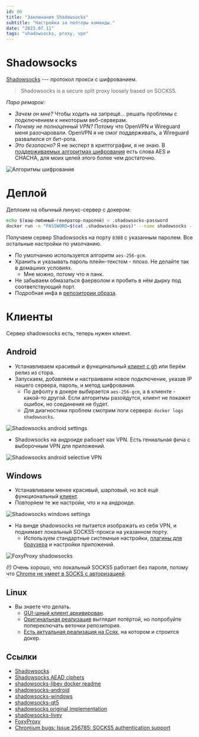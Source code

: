 ```yaml
---
id: 06
title: "Заклинания Shadowsocks"
subtitle: "Настройка за полторы команды."
date: "2023.07.11"
tags: "shadowsocks, proxy, vpn"
---
```


# Shadowsocks

[Shadowsocks](https://shadowsocks.org/) --- протокол прокси с шифрованием.

>Shadowsocks is a secure split proxy loosely based on SOCKS5.

*Пара ремарок*:

* _Зачем он мне?_ Чтобы ходить на запрещё... решать проблемы с подключением к некоторым веб-серверам.
* _Почему не полноценный VPN?_ Потому что OpenVPN и Wireguard меня разочаровали. OpenVPN я не смог поддерживать, а Wireguard развалился от бит-рота.
* _Это безопасно?_ Я не эксперт в криптографии, я не знаю. В [поддерживаемых алгоритмах шифрования](https://shadowsocks.org/doc/aead.html) есть слова AES и CHACHA, для моих целей этого более чем достаточно.

![Алгоритмы шифрования](https://github-production-user-asset-6210df.s3.amazonaws.com/6463851/252760945-57f3f0e9-9de4-463b-a92d-0b43dbad0811.png)

# Деплой

Деплоим на обычный линукс-сервер с докером:
```sh
echo $(ваш-любимый-генератор-паролей) > .shadowsocks-password
docker run -e "PASSWORD=$(cat .shadowsocks-pass)" --name shadowsocks --restart=unless-stopped -p 8388:8388 -p 8388:8388/udp -d shadowsocks/shadowsocks-libev
```

Получаем сервер Shadowsocks на порту `8388` с указанным паролем. Все остальные настройки по умолчанию.

* По умолчанию используется алгоритм `aes-256-gcm`.
* Хранить и указывать пароль плейн-текстом - плохо. Не делайте так в домашних условиях.
  * Мне можно, потому что я панк.
* Не забываем обмазаться фаерволом и пробить в нём дырку под соответствующий порт.
* Подробная инфа в [репозитории образа](https://github.com/shadowsocks/shadowsocks-libev/blob/master/docker/alpine/README.md).

# Клиенты

Сервер shadowsocks есть, теперь нужен клиент.

## Android

* Устанавливаем красивый и функцинальный [клиент с gh](https://github.com/shadowsocks/shadowsocks-android) или берём релиз из стора.
* Запускаем, добавляем и настраиваем новое подключение, указав IP нашего сервера, пароль, и метод шифрования.
  * По дефолту в докере выбирается `aes-256-gcm`, а в клиенте - какой-то другой. Если алгоритмы разойдутся, клиент не покажет ошибок, но соединения не будет.
  * Для диагностики проблем смотрим логи сервера: `docker logs shadowsocks`.

![Shadowsocks android settings](https://github-production-user-asset-6210df.s3.amazonaws.com/6463851/252763483-bce3b128-267d-4eb3-ad21-de0bcc0553ec.png)

* Shadowsocks на андроиде рабоает как VPN. Есть гениальная фича с выборочным VPN для приложений.

![Shadowsocks android selective VPN](https://github-production-user-asset-6210df.s3.amazonaws.com/6463851/252764069-85dc0ea1-0a4d-43dd-bbcd-618fe0d4d5a1.png)

## Windows

* Устанавливаем менее красивый, шарповый, но всё ещё функциональный [клиент](https://github.com/shadowsocks/shadowsocks-windows).
* Повторяем те же настройи, что и на андроиде.

![Shadowsocks windows settings](https://github-production-user-asset-6210df.s3.amazonaws.com/6463851/252764387-39ede410-d720-4b39-9b06-49429ff4da8e.png)

* На винде shadowsocks не пытается изображать из себя VPN, и поднимает локальный SOCKS5-прокси на указанном порту.
  * Используем стандартные системные настройки, [плагины для браузера](https://getfoxyproxy.org/) и настройки приложений.

![FoxyProxy shadowsocks](https://github-production-user-asset-6210df.s3.amazonaws.com/6463851/252764755-a9502037-f973-4128-8675-bdc4b9ab4569.png)

*(!)* Очень хорошо, что локальный SOCKS5 работает без пароля, потому что [Chrome не умеет в SOCKS с авторизацией](https://bugs.chromium.org/p/chromium/issues/detail?id=256785).

## Linux

* Вы знаете что делать.
  * [GUI-шный клиент архивирован](https://github.com/shadowsocks/shadowsocks-qt5).
  * [Оригинальная реализация](https://github.com/shadowsocks/shadowsocks) выглядит потёртой, но попробуйте попереключать веточки репозитория.
  * [Есть актуальная реализация на Ссях](https://github.com/shadowsocks/shadowsocks-libev#run-as-client), на котором и строится докер.

## Ссылки

* [Shadowsocks](https://shadowsocks.org/)
* [Shadowsocks AEAD ciphers](https://shadowsocks.org/doc/aead.html)
* [shadowsocks-libev docker readme](https://github.com/shadowsocks/shadowsocks-libev/blob/master/docker/alpine/README.md)
* [shadowsocks-android](https://github.com/shadowsocks/shadowsocks-android)
* [shadowsocks-windows](https://github.com/shadowsocks/shadowsocks-windows)
* [shadowsocks-qt5](https://github.com/shadowsocks/shadowsocks-qt5)
* [shadowsocks original implementation](https://github.com/shadowsocks/shadowsocks)
* [shadowsocks-livev](https://github.com/shadowsocks/shadowsocks-libev#run-as-client)
* [FoxyProxy](https://getfoxyproxy.org/)
* [Chromium bugs: Issue 256785: SOCKS5 authentication support](https://bugs.chromium.org/p/chromium/issues/detail?id=256785)
